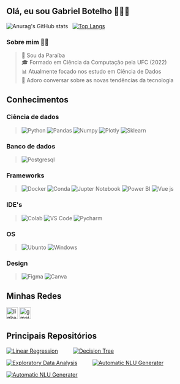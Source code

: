 ## Olá, eu sou Gabriel Botelho 👋:man_technologist: 

![Anurag's GitHub stats](https://github-readme-stats.vercel.app/api?username=gabrielsbotelho&show_icons=true&theme=dark) &nbsp; [![Top Langs](https://github-readme-stats.vercel.app/api/top-langs/?username=gabrielsbotelho&theme=dark)](https://github.com/anuraghazra/github-readme-stats)


### Sobre mim :raising_hand_man:
> :round_pushpin: Sou da Paraíba <br>
> :mortar_board: Formado em Ciência da Computação pela UFC (2022) <br>
> :bar_chart: Atualmente focado nos estudo em Ciência de Dados <br>
> :brain: Adoro conversar sobre as novas tendências da tecnologia 

## Conhecimentos

### Ciência de dados
> ![Python](https://img.shields.io/badge/Python-FFD43B?style=for-the-badge&logo=python&logoColor=blue) ![Pandas](https://img.shields.io/badge/Pandas-2C2D72?style=for-the-badge&logo=pandas&logoColor=white) ![Numpy](https://img.shields.io/badge/Numpy-777BB4?style=for-the-badge&logo=numpy&logoColor=white) ![Plotly](https://img.shields.io/badge/Plotly-239120?style=for-the-badge&logo=plotly&logoColor=white) ![Sklearn](https://img.shields.io/badge/scikit_learn-F7931E?style=for-the-badge&logo=scikit-learn&logoColor=white) ![]()

### Banco de dados
> ![Postgresql](https://img.shields.io/badge/PostgreSQL-316192?style=for-the-badge&logo=postgresql&logoColor=white)

### Frameworks
> ![Docker](https://img.shields.io/badge/Docker-2CA5E0?style=for-the-badge&logo=docker&logoColor=white) ![Conda](https://img.shields.io/badge/conda-342B029.svg?&style=for-the-badge&logo=anaconda&logoColor=white) ![Jupter Notebook](https://img.shields.io/badge/Jupyter-F37626.svg?&style=for-the-badge&logo=Jupyter&logoColor=white) ![Power BI](https://img.shields.io/badge/PowerBI-F2C811?style=for-the-badge&logo=Power%20BI&logoColor=white) ![Vue js](https://img.shields.io/badge/Vue.js-35495E?style=for-the-badge&logo=vuedotjs&logoColor=4FC08D)

### IDE's
> ![Colab](https://img.shields.io/badge/Colab-F9AB00?style=for-the-badge&logo=googlecolab&color=525252) ![VS Code](https://img.shields.io/badge/Visual_Studio_Code-0078D4?style=for-the-badge&logo=visual%20studio%20code&logoColor=white) ![Pycharm](https://img.shields.io/badge/PyCharm-000000.svg?&style=for-the-badge&logo=PyCharm&logoColor=white)

### OS
> ![Ubunto](https://img.shields.io/badge/Ubuntu-E95420?style=for-the-badge&logo=ubuntu&logoColor=white) ![Windows](https://img.shields.io/badge/Windows-0078D6?style=for-the-badge&logo=windows&logoColor=white)

### Design
> ![Figma](https://img.shields.io/badge/Figma-F24E1E?style=for-the-badge&logo=figma&logoColor=white) ![Canva](https://img.shields.io/badge/Canva-%2300C4CC.svg?&style=for-the-badge&logo=Canva&logoColor=white)

## Minhas Redes
[<img src='https://img.shields.io/badge/LinkedIn-0077B5?style=for-the-badge&logo=linkedin&logoColor=white' alt='linkedIn' height=30>](https://www.linkedin.com/in/gabriel-botelhoo/) [<img src='https://img.shields.io/badge/Gmail-D14836?style=for-the-badge&logo=gmail&logoColor=white' alt='gmail' height=30>](mailto:gabrielsbotelho12@gmail.com)


## Principais Repositórios
[![Linear Regression](https://github-readme-stats.vercel.app/api/pin/?username=gabrielsbotelho&repo=Linear-Regression&theme=dark)](https://github.com/GabrielSBotelho/Linear-Regression) &nbsp;&nbsp;&nbsp;&nbsp;&nbsp;&nbsp;&nbsp;&nbsp; [![Decision Tree](https://github-readme-stats.vercel.app/api/pin/?username=gabrielsbotelho&repo=Decision-Tree&theme=dark)](https://github.com/GabrielSBotelho/Decision-Tree)

[![Exploratory Data Analysis](https://github-readme-stats.vercel.app/api/pin/?username=gabrielsbotelho&repo=Apartment-rental-offers-in-Germany&theme=dark)](https://github.com/GabrielSBotelho/Apartment-rental-offers-in-Germany) &nbsp;&nbsp;&nbsp;&nbsp;&nbsp;&nbsp;&nbsp;&nbsp; [![Automatic NLU Generater](https://github-readme-stats.vercel.app/api/pin/?username=gabrielsbotelho&repo=Automatic-NLU-Generator&theme=dark)](https://github.com/GabrielSBotelho/Automatic-NLU-Generator)

[![Automatic NLU Generater](https://github-readme-stats.vercel.app/api/pin/?username=gabrielsbotelho&repo=Mineracao-de-dados&theme=dark)](https://github.com/GabrielSBotelho/Mineracao-de-dados)

<!--
**GabrielSBotelho/gabrielsbotelho** is a ✨ _special_ ✨ repository because its `README.md` (this file) appears on your GitHub profile.

email: https://img.shields.io/badge/Gmail-D14836?style=for-the-badge&logo=gmail&logoColor=white

![Anurag's GitHub stats](https://github-readme-stats.vercel.app/api?username=gabrielsbotelho&show_icons=true&theme=dark) &nbsp; [![Top Langs](https://github-readme-stats.vercel.app/api/top-langs/?username=gabrielsbotelho&theme=dark)](https://github.com/anuraghazra/github-readme-stats)

Here are some ideas to get you started:

- 🔭 I’m currently working on ...
- 🌱 I’m currently learning ...
- 👯 I’m looking to collaborate on ...
- 🤔 I’m looking for help with ...
- 💬 Ask me about ...
- 📫 How to reach me: ...
- 😄 Pronouns: ...
- ⚡ Fun fact: ...
-->
